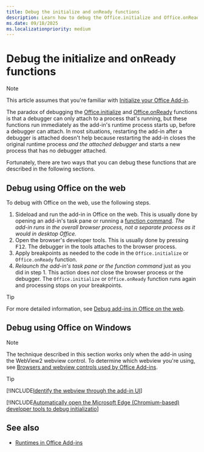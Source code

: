 ```yaml
---
title: Debug the initialize and onReady functions
description: Learn how to debug the Office.initialize and Office.onReady functions.
ms.date: 09/18/2025
ms.localizationpriority: medium
---
```


# Debug the initialize and onReady functions

> [!NOTE]
> This article assumes that you're familiar with [Initialize your Office Add-in](../develop/initialize-add-in.md).

The paradox of debugging the [Office.initialize](/javascript/api/office#office-office-initialize-function(1)) and [Office.onReady](/javascript/api/office#office-office-onready-function(1)) functions is that a debugger can only attach to a process that's running, but these functions run immediately as the add-in's runtime process starts up, before a debugger can attach. In most situations, restarting the add-in after a debugger is attached doesn't help because restarting the add-in closes the original runtime process *and the attached debugger* and starts a new process that has no debugger attached.

Fortunately, there are two ways that you can debug these functions that are described in the following sections.

## Debug using Office on the web

To debug with Office on the web, use the following steps.

1. Sideload and run the add-in in Office on the web. This is usually done by opening an add-in's task pane or running a [function command](../design/add-in-commands.md#types-of-add-in-commands). *The add-in runs in the overall browser process, not a separate process as it would in desktop Office.*
1. Open the browser's developer tools. This is usually done by pressing <kbd>F12</kbd>. The debugger in the tools attaches to the browser process.
1. Apply breakpoints as needed to the code in the `Office.initialize` or `Office.onReady` function.
1. *Relaunch the add-in's task pane or the function command* just as you did in step 1. This action does *not* close the browser process or the debugger. The `Office.initialize` or `Office.onReady` function runs again and processing stops on your breakpoints.

> [!TIP]
> For more detailed information, see [Debug add-ins in Office on the web](debug-add-ins-in-office-online.md).

## Debug using Office on Windows 

> [!NOTE]
> The technique described in this section works only when the add-in using the WebView2 webview control. To determine which webview you're using, see [Browsers and webview controls used by Office Add-ins](../concepts/browsers-used-by-office-web-add-ins.md).

> [!TIP]
> [!INCLUDE[Identify the webview through the add-in UI](../includes/identify-webview-in-ui.md)]

[!INCLUDE[Automatically open the Microsoft Edge (Chromium-based) developer tools to debug initializatio](../includes/auto-open-webview2-dev-tools.md)]

## See also

- [Runtimes in Office Add-ins](runtimes.md)
